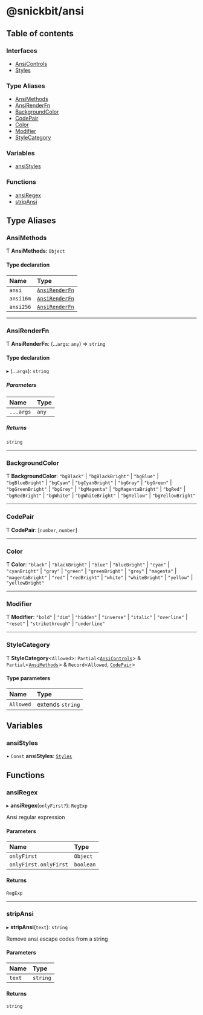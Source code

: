 # @snickbit/ansi

## Table of contents

### Interfaces

- [AnsiControls](interfaces/AnsiControls.md)
- [Styles](interfaces/Styles.md)

### Type Aliases

- [AnsiMethods](README.md#ansimethods)
- [AnsiRenderFn](README.md#ansirenderfn)
- [BackgroundColor](README.md#backgroundcolor)
- [CodePair](README.md#codepair)
- [Color](README.md#color)
- [Modifier](README.md#modifier)
- [StyleCategory](README.md#stylecategory)

### Variables

- [ansiStyles](README.md#ansistyles)

### Functions

- [ansiRegex](README.md#ansiregex)
- [stripAnsi](README.md#stripansi)

## Type Aliases

### AnsiMethods

Ƭ **AnsiMethods**: `Object`

#### Type declaration

| Name | Type |
| :------ | :------ |
| `ansi` | [`AnsiRenderFn`](README.md#ansirenderfn) |
| `ansi16m` | [`AnsiRenderFn`](README.md#ansirenderfn) |
| `ansi256` | [`AnsiRenderFn`](README.md#ansirenderfn) |

___

### AnsiRenderFn

Ƭ **AnsiRenderFn**: (...`args`: `any`) => `string`

#### Type declaration

▸ (...`args`): `string`

##### Parameters

| Name | Type |
| :------ | :------ |
| `...args` | `any` |

##### Returns

`string`

___

### BackgroundColor

Ƭ **BackgroundColor**: ``"bgBlack"`` \| ``"bgBlackBright"`` \| ``"bgBlue"`` \| ``"bgBlueBright"`` \| ``"bgCyan"`` \| ``"bgCyanBright"`` \| ``"bgGray"`` \| ``"bgGreen"`` \| ``"bgGreenBright"`` \| ``"bgGrey"`` \| ``"bgMagenta"`` \| ``"bgMagentaBright"`` \| ``"bgRed"`` \| ``"bgRedBright"`` \| ``"bgWhite"`` \| ``"bgWhiteBright"`` \| ``"bgYellow"`` \| ``"bgYellowBright"``

___

### CodePair

Ƭ **CodePair**: [`number`, `number`]

___

### Color

Ƭ **Color**: ``"black"`` \| ``"blackBright"`` \| ``"blue"`` \| ``"blueBright"`` \| ``"cyan"`` \| ``"cyanBright"`` \| ``"gray"`` \| ``"green"`` \| ``"greenBright"`` \| ``"grey"`` \| ``"magenta"`` \| ``"magentaBright"`` \| ``"red"`` \| ``"redBright"`` \| ``"white"`` \| ``"whiteBright"`` \| ``"yellow"`` \| ``"yellowBright"``

___

### Modifier

Ƭ **Modifier**: ``"bold"`` \| ``"dim"`` \| ``"hidden"`` \| ``"inverse"`` \| ``"italic"`` \| ``"overline"`` \| ``"reset"`` \| ``"strikethrough"`` \| ``"underline"``

___

### StyleCategory

Ƭ **StyleCategory**<`Allowed`\>: `Partial`<[`AnsiControls`](interfaces/AnsiControls.md)\> & `Partial`<[`AnsiMethods`](README.md#ansimethods)\> & `Record`<`Allowed`, [`CodePair`](README.md#codepair)\>

#### Type parameters

| Name | Type |
| :------ | :------ |
| `Allowed` | extends `string` |

## Variables

### ansiStyles

• `Const` **ansiStyles**: [`Styles`](interfaces/Styles.md)

## Functions

### ansiRegex

▸ **ansiRegex**(`onlyFirst?`): `RegExp`

Ansi regular expression

#### Parameters

| Name | Type |
| :------ | :------ |
| `onlyFirst` | `Object` |
| `onlyFirst.onlyFirst` | `boolean` |

#### Returns

`RegExp`

___

### stripAnsi

▸ **stripAnsi**(`text`): `string`

Remove ansi escape codes from a string

#### Parameters

| Name | Type |
| :------ | :------ |
| `text` | `string` |

#### Returns

`string`

